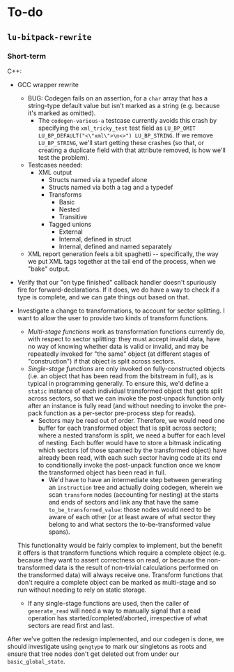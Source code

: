 
# To-do

## `lu-bitpack-rewrite`

### Short-term

C++:

* GCC wrapper rewrite
  * BUG: Codegen fails on an assertion, for a `char` array that has a string-type default value but isn't marked as a string (e.g. because it's marked as omitted).
    * The `codegen-various-a` testcase currently avoids this crash by specifying the `xml_tricky_test` test field as `LU_BP_OMIT LU_BP_DEFAULT("<\"xml\">\n<>") LU_BP_STRING`. If we remove `LU_BP_STRING`, we'll start getting these crashes (so that, or creating a duplicate field with that attribute removed, is how we'll test the problem).
  * Testcases needed:
    * XML output
      * Structs named via a typedef alone
      * Structs named via both a tag and a typedef
      * Transforms
        * Basic
        * Nested
        * Transitive
      * Tagged unions
        * External
        * Internal, defined in struct
        * Internal, defined and named separately
  * XML report generation feels a bit spaghetti -- specifically, the way we put XML tags together at the tail end of the process, when we "bake" output.
* Verify that our "on type finished" callback handler doesn't spuriously fire for forward-declarations. If it does, we do have a way to check if a type is complete, and we can gate things out based on that.
* Investigate a change to transformations, to account for sector splitting. I want to allow the user to provide two kinds of transform functions.
  * <dfn>Multi-stage functions</dfn> work as transformation functions currently do, with respect to sector splitting: they must accept invalid data, have no way of knowing whether data is valid or invalid, and may be repeatedly invoked for "the same" object (at different stages of "construction") if that object is split across sectors.
  * <dfn>Single-stage functions</dfn> are only invoked on fully-constructed objects (i.e. an object that has been read from the bitstream in full), as is typical in programming generally. To ensure this, we'd define a `static` instance of each individual transformed object that gets split across sectors, so that we can invoke the post-unpack function only after an instance is fully read (and without needing to invoke the pre-pack function as a per-sector pre-process step for reads).
    * Sectors may be read out of order. Therefore, we would need one buffer for each transformed object that is split across sectors; where a nested transform is split, we need a buffer for each level of nesting. Each buffer would have to store a bitmask indicating which sectors (of those spanned by the transformed object) have already been read, with each such sector having code at its end to conditionally invoke the post-unpack function once we know the transformed object has been read in full.
      * We'd have to have an intermediate step between generating an `instruction` tree and actually doing codegen, wherein we scan `transform` nodes (accounting for nesting) at the starts and ends of sectors and link any that have the same `to_be_transformed_value`: those nodes would need to be aware of each other (or at least aware of what sector they belong to and what sectors the to-be-transformed value spans).
    
  This functionality would be fairly complex to implement, but the benefit it offers is that transform functions which require a complete object (e.g. because they want to assert correctness on read, or because the non-transformed data is the result of non-trivial calculations performed on the transformed data) will always receive one. Transform functions that don't require a complete object can be marked as multi-stage and so run without needing to rely on static storage.
    * If any single-stage functions are used, then the caller of `generate_read` will need a way to manually signal that a read operation has started/completed/aborted, irrespective of what sectors are read first and last.

After we've gotten the redesign implemented, and our codegen is done, we should investigate using `gengtype` to mark our singletons as roots and ensure that tree nodes don't get deleted out from under our `basic_global_state`.
